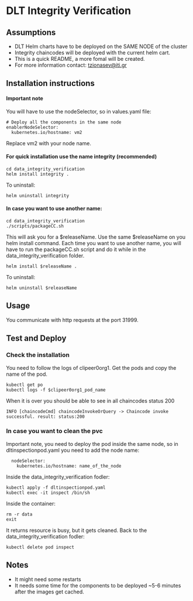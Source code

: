 # DLT Integrity Verification


## Assumptions

- DLT Helm charts have to be deployed on the SAME NODE of the cluster
- Integrity chaincodes will be deployed with the current helm cart.
- This is a quick README, a more fomal will be created.
- For more information contact: tzionasev@iti.gr

## Installation instructions
#### Important note
You will have to use the nodeSelector, so in values.yaml file:
```
# Deploy all the components in the same node
enablerNodeSelector: 
  kubernetes.io/hostname: vm2 
```
Replace vm2 with your node name.
#### For quick installation use the name integrity (recommended)
```
cd data_integrity_verification
helm install integrity .
```
To uninstall:
```
helm uninstall integrity
```
#### In case you want to use another name:
```
cd data_integrity_verification
./scripts/packageCC.sh
```
This will ask you for a $releaseName. Use the same $releaseName on you helm install command. Each time you want to use another name, you will have to run the packageCC.sh script and do it while in the data_integrity_verification folder.
```
helm install $releaseName .
```
To uninstall:
```
helm uninstall $releaseName
```
## Usage
You communicate with http requests at the port 31999.

## Test and Deploy
### Check the installation
You need to follow the logs of clipeer0org1. Get the pods and copy the name of the pod.
```
kubectl get po
kubectl logs -f $clipeer0org1_pod_name
```
When it is over you should be able to see in all chaincodes status 200
```
INFO [chaincodeCmd] chaincodeInvokeOrQuery -> Chaincode invoke successful. result: status:200 
```
### In case you want to clean the pvc
Important note, you need to deploy the pod inside the same node, so in dltinspectionpod.yaml you need to add the node name:
```
  nodeSelector:
    kubernetes.io/hostname: name_of_the_node
```
Inside the data_integrity_verification fodler:
```
kubectl apply -f dltinspectionpod.yaml
kubectl exec -it inspect /bin/sh
```
Inside the container:
```
rm -r data
exit
```
It returns resource is busy, but it gets cleaned.
Back to the data_integrity_verification fodler:
```
kubectl delete pod inspect
```
## Notes
- It might need some restarts
- It needs some time for the components to be deployed ~5-6 minutes after the images get cached.
